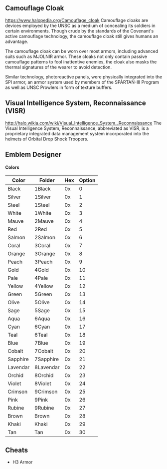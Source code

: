 ## Camouflage Cloak
https://www.halopedia.org/Camouflage_cloak
Camouflage cloaks are devices employed by the UNSC as a medium of concealing its soldiers in certain environments. Though crude by the standards of the Covenant's active camouflage technology, the camouflage cloak still gives humans an advantage.

The camouflage cloak can be worn over most armors, including advanced suits such as MJOLNIR armor. These cloaks not only contain passive camouflage patterns to fool inattentive enemies, the cloak also masks the thermal signatures of the wearer to avoid detection.

Similar technology, photoreactive panels, were physically integrated into the SPI armor, an armor system used by members of the SPARTAN-III Program as well as UNSC Prowlers in form of texture buffers.


## Visual Intelligence System, Reconnaissance (VISR)
http://halo.wikia.com/wiki/Visual_Intelligence_System,_Reconnaissance
The Visual Intelligence System, Reconnaissance, abbreviated as VISR, is a proprietary integrated data management system incorporated into the helmets of Orbital Drop Shock Troopers.


## Emblem Designer

#### Colors
| Color    | Folder    | Hex | Option |
|----------|-----------|-----|--------|
| Black    | 1Black    | 0x  | 0      |
| Silver   | 1Silver   | 0x  | 1      |
| Steel    | 1Steel    | 0x  | 2      |
| White    | 1White    | 0x  | 3      |
| Mauve    | 2Mauve    | 0x  | 4      |
| Red      | 2Red      | 0x  | 5      |
| Salmon   | 2Salmon   | 0x  | 6      |
| Coral    | 3Coral    | 0x  | 7      |
| Orange   | 3Orange   | 0x  | 8      |
| Peach    | 3Peach    | 0x  | 9      |
| Gold     | 4Gold     | 0x  | 10     |
| Pale     | 4Pale     | 0x  | 11     |
| Yellow   | 4Yellow   | 0x  | 12     |
| Green    | 5Green    | 0x  | 13     |
| Olive    | 5Olive    | 0x  | 14     |
| Sage     | 5Sage     | 0x  | 15     |
| Aqua     | 6Aqua     | 0x  | 16     |
| Cyan     | 6Cyan     | 0x  | 17     |
| Teal     | 6Teal     | 0x  | 18     |
| Blue     | 7Blue     | 0x  | 19     |
| Cobalt   | 7Cobalt   | 0x  | 20     |
| Sapphire | 7Sapphire | 0x  | 21     |
| Lavendar | 8Lavendar | 0x  | 22     |
| Orchid   | 8Orchid   | 0x  | 23     |
| Violet   | 8Violet   | 0x  | 24     |
| Crimson  | 9Crimson  | 0x  | 25     |
| Pink     | 9Pink     | 0x  | 26     |
| Rubine   | 9Rubine   | 0x  | 27     |
| Brown    | Brown     | 0x  | 28     |
| Khaki    | Khaki     | 0x  | 29     |
| Tan      | Tan       | 0x  | 30     |

## Cheats
* H3 Armor
